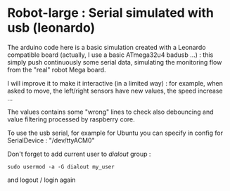 # Robot-large : Serial simulated with usb (leonardo)

The arduino code here is a basic simulation created with a Leonardo compatible board (actually, I use a basic ATmega32u4 badusb ...) : this simply push continuously some serial data, simulating the monitoring flow from the "real" robot Mega board.

I will improve it to make it interactive (in a limited way) : for example, when asked to move, the left/right sensors have new values, the speed increase ...

The values contains some "wrong" lines to check also debouncing and value filtering processed by raspberry core.

To use the usb serial, for example for Ubuntu you can specify in config for SerialDevice : "/dev/ttyACM0"

Don't forget to add current user to *dialout* group :

    sudo usermod -a -G dialout my_user

and logout / login again

